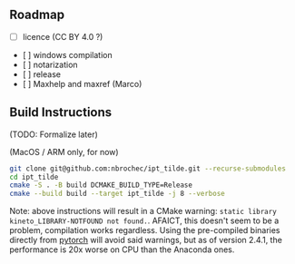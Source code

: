## Roadmap

- [ ] licence (CC BY 4.0 ?)
- [ ] windows compilation
- [ ] notarization
- [ ] release
- [ ] Maxhelp and maxref (Marco)

## Build Instructions
(TODO: Formalize later)

(MacOS / ARM only, for now)
```bash
git clone git@github.com:nbrochec/ipt_tilde.git --recurse-submodules
cd ipt_tilde
cmake -S . -B build DCMAKE_BUILD_TYPE=Release
cmake --build build --target ipt_tilde -j 8 --verbose
```

Note: above instructions will result in a CMake warning: `static library kineto_LIBRARY-NOTFOUND not found.`. AFAICT, this doesn't seem to be a problem, compilation works regardless. Using the pre-compiled binaries directly from [pytorch](https://pytorch.org/) will avoid said warnings, but as of version 2.4.1, the performance is 20x worse on CPU than the Anaconda ones.  
